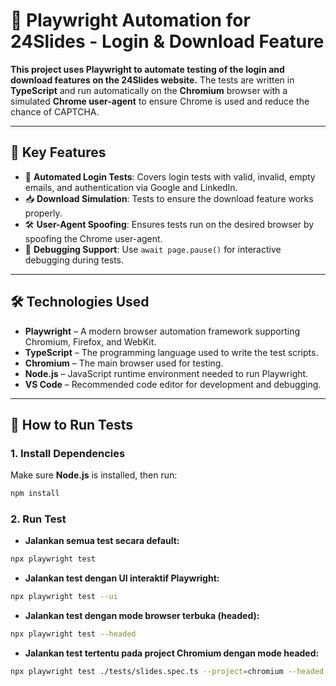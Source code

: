 # 📘 Playwright Automation for 24Slides - Login & Download Feature

**This project uses Playwright to automate testing of the login and download features on the 24Slides website.** The tests are written in **TypeScript** and run automatically on the **Chromium** browser with a simulated **Chrome user-agent** to ensure Chrome is used and reduce the chance of CAPTCHA.

---

## 🚀 Key Features

- 🔐 **Automated Login Tests**: Covers login tests with valid, invalid, empty emails, and authentication via Google and LinkedIn.
- 📥 **Download Simulation**: Tests to ensure the download feature works properly.
- 🛠️ **User-Agent Spoofing**: Ensures tests run on the desired browser by spoofing the Chrome user-agent.
- 🐞 **Debugging Support**: Use `await page.pause()` for interactive debugging during tests.

---

## 🛠️ Technologies Used

- **Playwright** – A modern browser automation framework supporting Chromium, Firefox, and WebKit.
- **TypeScript** – The programming language used to write the test scripts.
- **Chromium** – The main browser used for testing.
- **Node.js** – JavaScript runtime environment needed to run Playwright.
- **VS Code** – Recommended code editor for development and debugging.

---

## 🚀 How to Run Tests

### 1. Install Dependencies

Make sure **Node.js** is installed, then run:

```bash
npm install

```

### 2. Run Test

- **Jalankan semua test secara default:**

```bash
npx playwright test
```

- **Jalankan test dengan UI interaktif Playwright:**

```bash
npx playwright test --ui
```

- **Jalankan test dengan mode browser terbuka (headed):**

```bash
npx playwright test --headed
```

- **Jalankan test tertentu pada project Chromium dengan mode headed:**

```bash
npx playwright test ./tests/slides.spec.ts --project=chromium --headed
```
